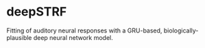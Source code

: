# deepSTRF
Fitting of auditory neural responses with a GRU-based, biologically-plausible deep neural network model.
